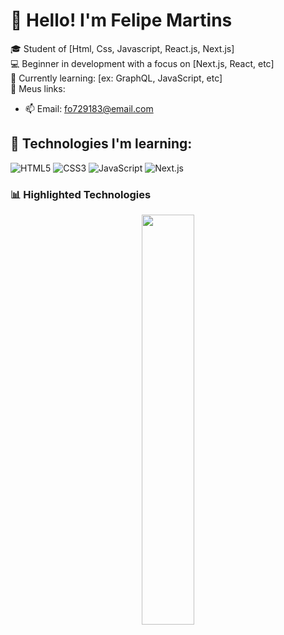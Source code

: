 # 👋 Hello! I'm Felipe Martins

🎓 Student of [Html, Css, Javascript, React.js, Next.js]  
💻 Beginner in development with a focus on [Next.js, React, etc]  
📘 Currently learning: [ex: GraphQL, JavaScript, etc]  
🔗 Meus links:

- 📫 Email: fo729183@email.com

## 🚀 Technologies I'm learning:
![HTML5](https://img.shields.io/badge/-HTML5-E34F26?style=flat-square&logo=html5&logoColor=white)
![CSS3](https://img.shields.io/badge/-CSS3-1572B6?style=flat-square&logo=css3)
![JavaScript](https://img.shields.io/badge/-JavaScript-F7DF1E?style=flat-square&logo=javascript&logoColor=black)
![Next.js](https://img.shields.io/badge/-Next.js-000?style=flat-square&logo=nextdotjs)

### 📊 Highlighted Technologies
<p align="center">
  <img width="41%" src="https://github-readme-stats.vercel.app/api/top-langs/?username=MartinsF3lipe&layout=compact&hide_border=true&title_color=8f00ff&text_color=ffffff&bg_color=0d1117" />
</p>
